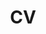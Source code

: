---
title: CV
layout: cv
actions:
  - label: "Request CV"
    icon: email
    url: "mailto:cv@ansonliu.com?subject=CV Request"
---